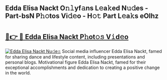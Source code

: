 ## Edda Elisa Nackt O𝚗𝚕yf𝚊ns L𝚎a𝚔ed N𝚞𝚍es - Part-bsN P𝚑𝚘tos Vi𝚍𝚎o - H𝚘𝚝 Part L𝚎a𝚔s eOIhz

# <h2><a href="http://kfejsuo.oniu.top/?m=Edda+Elisa+Nackt">🔗👉 🔴 Edda Elisa Nackt P𝚑ot𝚘𝚜 V𝚒d𝚎o</a></h2>

[![Edda Elisa Nackt Nu𝚍e𝚜](https://i.imgur.com/0qMVB7G.gif)](http://kfejsuo.oniu.top/?m=Edda+Elisa+Nackt)
Social media influencer Edda Elisa Nackt, famed for sharing dance and lifestyle content, including presentations and personal blogs. Motivational figure Edda Elisa Nackt, famed for their exceptional accomplishments and dedication to creating a positive change in the world.  
